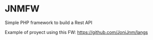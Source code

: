 JNMFW
=====

Simple PHP framework to build a Rest API


Example of proyect using this FW: https://github.com/JoniJnm/langs
